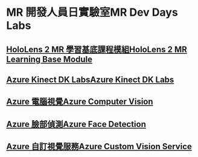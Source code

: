 # <a name="mr-dev-days-labs"></a><span data-ttu-id="1e880-101">MR 開發人員日實驗室</span><span class="sxs-lookup"><span data-stu-id="1e880-101">MR Dev Days Labs</span></span>

## <a name="hololens-2-mr-learning-base-modulehttpsdocsmicrosoftcomen-uswindowsmixed-realitymrlearning-base-ch1"></a>[<span data-ttu-id="1e880-102">HoloLens 2 MR 學習基底課程模組</span><span class="sxs-lookup"><span data-stu-id="1e880-102">HoloLens 2 MR Learning Base Module</span></span>](https://docs.microsoft.com/en-us/windows/mixed-reality/mrlearning-base-ch1)
## <a name="azure-kinect-dk-labshttpsgithubcommicrosoftdocsmixed-realitytreedevdaysmixed-reality-docslabssetupmd"></a>[<span data-ttu-id="1e880-103">Azure Kinect DK Labs</span><span class="sxs-lookup"><span data-stu-id="1e880-103">Azure Kinect DK Labs</span></span>](https://github.com/MicrosoftDocs/mixed-reality/tree/DevDays/mixed-reality-docs/Labs/Setup.md)
## <a name="azure-computer-visionhttpsdocsmicrosoftcomen-usazurecognitive-servicescomputer-visionvision-api-how-to-topicshowtocallvisionapi"></a>[<span data-ttu-id="1e880-104">Azure 電腦視覺</span><span class="sxs-lookup"><span data-stu-id="1e880-104">Azure Computer Vision</span></span>](https://docs.microsoft.com/en-us/azure/cognitive-services/computer-vision/vision-api-how-to-topics/howtocallvisionapi)
## <a name="azure-face-detectionhttpsdocsmicrosoftcomen-usazurecognitive-servicesfaceface-api-how-to-topicshowtoidentifyfacesinimage"></a>[<span data-ttu-id="1e880-105">Azure 臉部偵測</span><span class="sxs-lookup"><span data-stu-id="1e880-105">Azure Face Detection</span></span>](https://docs.microsoft.com/en-us/azure/cognitive-services/face/face-api-how-to-topics/howtoidentifyfacesinimage)
## <a name="azure-custom-vision-servicehttpsdocsmicrosoftcomen-usazurecognitive-servicescustom-vision-servicegetting-started-build-a-classifier"></a>[<span data-ttu-id="1e880-106">Azure 自訂視覺服務</span><span class="sxs-lookup"><span data-stu-id="1e880-106">Azure Custom Vision Service</span></span>](https://docs.microsoft.com/en-us/azure/cognitive-services/custom-vision-service/getting-started-build-a-classifier)
